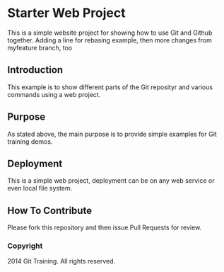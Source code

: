 # Starter Web Project

This is a simple website project for showing how to use Git and Github together. Adding a line for rebasing example, then more changes from myfeature branch, too

## Introduction

This example is to show different parts of the Git reposityr and various commands using a web project.

## Purpose

As stated above, the main purpose is to provide simple examples for Git training demos.

## Deployment

This is a simple web project, deployment can be on any web service or even local file system.

## How To Contribute

Please fork this repository and then issue Pull Requests for review.

### Copyright 

2014 Git Training. All rights reserved.